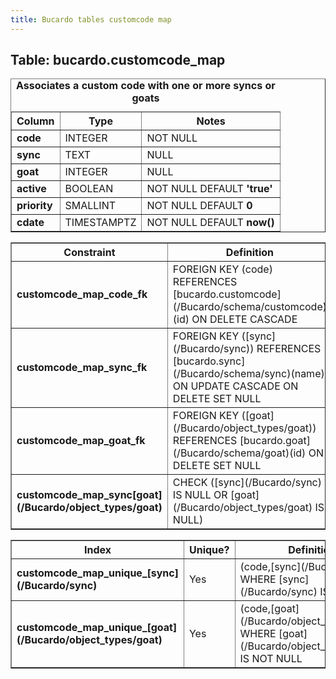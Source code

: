 ```yaml
---
title: Bucardo tables customcode map
---
```



<h2>
Table: bucardo.customcode_map

</h2>
<table border="1" cellpadding="3">
<caption>
<b>Associates a custom code with one or more syncs or goats</b>

</caption>
<tr>
<th>
Column

</th>
<th>
Type

</th>
<th>
Notes

</th>
</tr>
<tr>
<td>
<b>code</b>

</td>
<td>
INTEGER

</td>
<td>
NOT NULL

</td>
</tr>
<tr>
<td>
<b>sync</b>

</td>
<td>
TEXT

</td>
<td>
NULL

</td>
</tr>
<tr>
<td>
<b>goat</b>

</td>
<td>
INTEGER

</td>
<td>
NULL

</td>
</tr>
<tr>
<td>
<b>active</b>

</td>
<td>
BOOLEAN

</td>
<td>
NOT NULL DEFAULT <b>'true'</b>

</td>
</tr>
<tr>
<td>
<b>priority</b>

</td>
<td>
SMALLINT

</td>
<td>
NOT NULL DEFAULT <b>0</b>

</td>
</tr>
<tr>
<td>
<b>cdate</b>

</td>
<td>
TIMESTAMPTZ

</td>
<td>
NOT NULL DEFAULT <b>now()</b>

</td>
</tr>
</table>
<table border="1" cellpadding="3" style="margin-top: 15px">
<tr>
<th>
Constraint

</th>
<th>
Definition

</th>
</tr>
<tr>
<td>
<b>customcode_map_code_fk</b>

</td>
<td>
FOREIGN KEY (code) REFERENCES [bucardo.customcode](/Bucardo/schema/customcode)(id) ON DELETE CASCADE

</td>
</tr>
<tr>
<td>
<b>customcode_map_sync_fk</b>

</td>
<td>
FOREIGN KEY ([sync](/Bucardo/sync)) REFERENCES [bucardo.sync](/Bucardo/schema/sync)(name) ON UPDATE CASCADE ON DELETE SET NULL

</td>
</tr>
<tr>
<td>
<b>customcode_map_goat_fk</b>

</td>
<td>
FOREIGN KEY ([goat](/Bucardo/object_types/goat)) REFERENCES [bucardo.goat](/Bucardo/schema/goat)(id) ON DELETE SET NULL

</td>
</tr>
<tr>
<td>
<b>customcode_map_sync[goat](/Bucardo/object_types/goat)</b>

</td>
<td>
CHECK ([sync](/Bucardo/sync) IS NULL OR [goat](/Bucardo/object_types/goat) IS NULL)

</td>
</tr>
</table>
<table border="1" cellpadding="3" style="margin-top: 15px">
<tr>
<th>
Index

</th>
<th>
Unique?

</th>
<th>
Definition

</th>
</tr>
<tr>
<td>
<b>customcode_map_unique_[sync](/Bucardo/sync)</b>

</td>
<td>
Yes

</td>
<td>
(code,[sync](/Bucardo/sync)) WHERE [sync](/Bucardo/sync) IS NOT NULL

</td>
</tr>
<tr>
<td>
<b>customcode_map_unique_[goat](/Bucardo/object_types/goat)</b>

</td>
<td>
Yes

</td>
<td>
(code,[goat](/Bucardo/object_types/goat)) WHERE [goat](/Bucardo/object_types/goat) IS NOT NULL

</td>
</tr>
</table>
